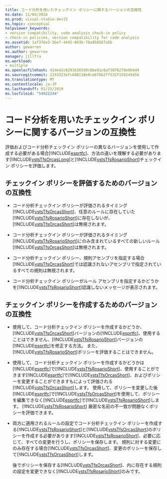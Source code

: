 ```yaml
---
title: コード分析を用いたチェックイン ポリシーに関するバージョンの互換性
ms.date: 11/04/2016
ms.prod: visual-studio-dev15
ms.topic: conceptual
helpviewer_keywords:
- version compatibility, code analysis check-in policy
- check-in policies, version compatibility for code analysis
ms.assetid: 1af376e3-3be7-4445-803b-76a858567a5b
author: gewarren
ms.author: gewarren
manager: jillfra
ms.workload:
- multiple
ms.openlocfilehash: 41de42c02916165d9c0be91c6af5076279e0b4d4
ms.sourcegitcommit: 2193323efc608118e0ce6f6b2ff532f158245d56
ms.translationtype: MT
ms.contentlocale: ja-JP
ms.lasthandoff: 01/25/2019
ms.locfileid: "54922244"
---
```

# <a name="version-compatibility-for-code-analysis-check-in-policies"></a>コード分析を用いたチェックイン ポリシーに関するバージョンの互換性

評価およびコード分析チェックイン ポリシーの異なるバージョンを使用して作成する必要がある場合[!INCLUDE[esprtfc](../code-quality/includes/esprtfc_md.md)]、方法の違いを理解する必要があります[!INCLUDE[vstsTfsOrcasLong](../code-quality/includes/vststfsorcaslong_md.md)]と[!INCLUDE[vstsTfsRosarioShort](../code-quality/includes/vststfsrosarioshort_md.md)]チェックイン ポリシーを評価します。

## <a name="version-compatibility-for-evaluating-check-in-policies"></a>チェックイン ポリシーを評価するためのバージョンの互換性

- コード分析チェックイン ポリシーが評価されるタイミング[!INCLUDE[vstsTfsOrcasShort](../code-quality/includes/vststfsorcasshort_md.md)]、任意のルールに存在していた[!INCLUDE[vstsTfsRosarioShort](../code-quality/includes/vststfsrosarioshort_md.md)]に存在しないが、[!INCLUDE[vstsTfsOrcasShort](../code-quality/includes/vststfsorcasshort_md.md)]は無視されます。

- コード分析チェックイン ポリシーが評価されるタイミング[!INCLUDE[vstsTfsRosarioShort](../code-quality/includes/vststfsrosarioshort_md.md)]にのみ含まれているすべての新しいルール[!INCLUDE[vstsTfsOrcasShort](../code-quality/includes/vststfsorcasshort_md.md)]は無視されます。

- コード分析チェックイン ポリシー、規則アセンブリを指定する場合[!INCLUDE[vstsTfsOrcasShort](../code-quality/includes/vststfsorcasshort_md.md)]では認識されないアセンブリで指定されているすべての規則は無視されます。

- コード分析チェックイン ポリシーがルール アセンブリを指定するかどうかを[!INCLUDE[vstsTfsRosarioShort](../code-quality/includes/vststfsrosarioshort_md.md)]認識しないメッセージが表示されます。

## <a name="version-compatibility-for-authoring-check-in-policies"></a>チェックイン ポリシーを作成するためのバージョンの互換性

- 使用して、コード分析チェックイン ポリシーを作成するかどうか、[!INCLUDE[vstsTfsOrcasShort](../code-quality/includes/vststfsorcasshort_md.md)]バージョンの[!INCLUDE[esprtfc](../code-quality/includes/esprtfc_md.md)]、使用することはできません、[!INCLUDE[vstsTfsRosarioShort](../code-quality/includes/vststfsrosarioshort_md.md)]バージョンの[!INCLUDE[esprtfc](../code-quality/includes/esprtfc_md.md)]を修正する方法。 また、[!INCLUDE[vstsTfsRosarioShort](../code-quality/includes/vststfsrosarioshort_md.md)]ポリシーを評価することはできません。

- 使用して、コード分析チェックイン ポリシーを作成するかどうかは[!INCLUDE[esprtfc](../code-quality/includes/esprtfc_md.md)]で[!INCLUDE[vstsTfsRosarioShort](../code-quality/includes/vststfsrosarioshort_md.md)]、使用することができます[!INCLUDE[esprtfc](../code-quality/includes/esprtfc_md.md)]で[!INCLUDE[vstsTfsOrcasShort](../code-quality/includes/vststfsorcasshort_md.md)]、およびポリシーを変更することができますもによって評価される[!INCLUDE[vstsTfsOrcasShort](../code-quality/includes/vststfsorcasshort_md.md)]します。 使用して、ポリシーを変更した後[!INCLUDE[esprtfc](../code-quality/includes/esprtfc_md.md)]で[!INCLUDE[vstsTfsOrcasShort](../code-quality/includes/vststfsorcasshort_md.md)]を使用して、ポリシーを編集できなく[!INCLUDE[esprtfc](../code-quality/includes/esprtfc_md.md)]で[!INCLUDE[vstsTfsRosarioShort](../code-quality/includes/vststfsrosarioshort_md.md)]します。 [!INCLUDE[vstsTfsRosarioShort](../code-quality/includes/vststfsrosarioshort_md.md)] 厳密な名前の不一致が問題なくポリシーを評価できます。

- 両方に適用されるルールの設定でコード分析チェックイン ポリシーを作成する[!INCLUDE[vstsTfsRosarioShort](../code-quality/includes/vststfsrosarioshort_md.md)]と[!INCLUDE[vstsTfsOrcasShort](../code-quality/includes/vststfsorcasshort_md.md)]のポリシーを作成する必要があります[!INCLUDE[vstsTfsRosarioShort](../code-quality/includes/vststfsrosarioshort_md.md)]、必要に応じて、すべての変更を行うし、ポリシーを保存します。 規則に対する変更にのみ存在する場合[!INCLUDE[vstsTfsOrcasShort](../code-quality/includes/vststfsorcasshort_md.md)]、変更のポリシーを保存して[!INCLUDE[vstsTfsOrcasShort](../code-quality/includes/vststfsorcasshort_md.md)]します。

   後でポリシーを保存する[!INCLUDE[vstsTfsOrcasShort](../code-quality/includes/vststfsorcasshort_md.md)]、内に存在する規則の設定を変更できなく[!INCLUDE[vstsTfsRosarioShort](../code-quality/includes/vststfsrosarioshort_md.md)]のみです。